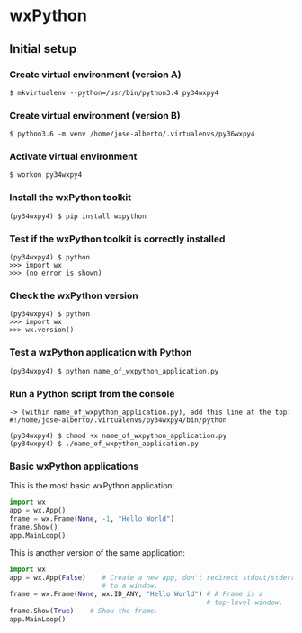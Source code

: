 # wxPython

## Initial setup

### Create virtual environment (version A)

```
$ mkvirtualenv --python=/usr/bin/python3.4 py34wxpy4
```

### Create virtual environment (version B)

```
$ python3.6 -m venv /home/jose-alberto/.virtualenvs/py36wxpy4
```

### Activate virtual environment

```
$ workon py34wxpy4
```

### Install the wxPython toolkit

```
(py34wxpy4) $ pip install wxpython
```

### Test if the wxPython toolkit is correctly installed

```
(py34wxpy4) $ python
>>> import wx
>>> (no error is shown)
```

### Check the wxPython version

```
(py34wxpy4) $ python
>>> import wx
>>> wx.version()
```

### Test a wxPython application with Python

```
(py34wxpy4) $ python name_of_wxpython_application.py
```

### Run a Python script from the console

```
-> (within name_of_wxpython_application.py), add this line at the top:
#!/home/jose-alberto/.virtualenvs/py34wxpy4/bin/python

(py34wxpy4) $ chmod +x name_of_wxpython_application.py
(py34wxpy4) $ ./name_of_wxpython_application.py
```

### Basic wxPython applications

This is the most basic wxPython application:

```python
import wx
app = wx.App()
frame = wx.Frame(None, -1, "Hello World")
frame.Show()
app.MainLoop()
```

This is another version of the same application:

```python
import wx
app = wx.App(False)    # Create a new app, don't redirect stdout/stderr 
                       # to a window.
frame = wx.Frame(None, wx.ID_ANY, "Hello World") # A Frame is a 
                                                 # top-level window.
frame.Show(True)    # Show the frame.
app.MainLoop()
```
